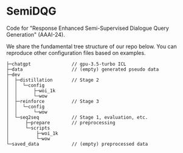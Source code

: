 # SemiDQG

Code for "Response Enhanced Semi-Supervised Dialogue Query Generation" (AAAI-24).

We share the fundamental tree structure of our repo below. You can reproduce other configuration files based on examples.

```
├─chatgpt               // gpu-3.5-turbo ICL
├─data                  // (empty) generated pseudo data
├─dev
│  ├─distillation       // Stage 2
│  │  └─config
│  │      ├─woi_1k
│  │      └─wow
│  ├─reinforce          // Stage 3
│  │  └─config
│  │      └─wow
│  └─seq2seq            // Stage 1, evaluation, etc.
│      ├─prepare        // preprocessing
│      └─scripts
│          ├─woi_1k
│          └─wow
└─saved_data            // (empty) preprocessed data
```
